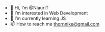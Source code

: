 - 🙌 Hi, I’m @NiauriT
- 👀 I’m interested in Web Development
- 🌱 I’m currently learning JS
- 📫 How to reach me thornnike@gmail.com

<!---
NiauriT/NiauriT is a ✨ special ✨ repository because its `README.md` (this file) appears on your GitHub profile.
You can click the Preview link to take a look at your changes.
--->
